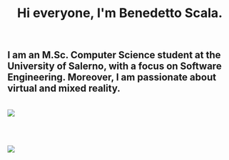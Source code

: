 <h1 align="center"> Hi everyone, I'm Benedetto Scala. </h1> 
  <br>
  <h2> I am an M.Sc. Computer Science student at the University of Salerno, with a focus on Software Engineering. Moreover, I am passionate about virtual and mixed reality.</h2>
  <br>
<a href="https://github.com/benedettoscala">
  <img align="center" src="https://github-readme-stats.vercel.app/api?username=benedettoscala&theme=cobalt&show_icons=true)" />
</a>
<br>
<br>
  <br>
  <br>
  
 ![](https://komarev.com/ghpvc/?username=benedettoscala&color=brightgreen)
 
 <br>
 <br>

 
